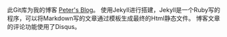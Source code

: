 此Git库为我的博客  [Peter's Blog](http://zhongguomin.github.io/blog)。
使用Jekyll进行搭建，Jekyll是一个Ruby写的程序，可以将Markdown写的文章通过模板生成最终的Html静态文件。
博客文章的评论功能使用了Disqus。



